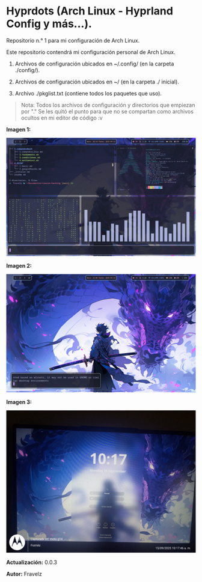 # Hyprdots (Arch Linux - Hyprland Config y más...).

Repositorio n.° 1 para mi configuración de Arch Linux.

Este repositorio contendrá mi configuración personal de Arch Linux.

1. Archivos de configuración ubicados en ~/.config/ (en la carpeta ./config/).

2. Archivos de configuración ubicados en ~/ (en la carpeta ./ inicial).

3. Archivo ./pkglist.txt (contiene todos los paquetes que uso).

> Nota: Todos los archivos de configuración y directorios que empiezan por "." Se les quitó el punto para que no se compartan como archivos ocultos en mi editor de código :v

**Imagen 1:**

![Imagen 1](./images/image1.png)

**Imagen 2:**

![Imagen 2](./images/image2.png)

**Imagen 3:**

![Imagen 3](./images/image3.png)

**Actualización:** 0.0.3

**Autor:** Fravelz
